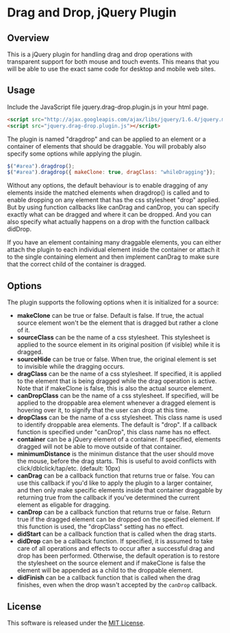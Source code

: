 Drag and Drop, jQuery Plugin
============================

Overview
--------

This is a jQuery plugin for handling drag and drop operations with transparent support for both mouse
and touch events. This means that you will be able to use the exact same code for desktop and mobile
web sites.

Usage
-----

Include the JavaScript file jquery.drag-drop.plugin.js in your html page.

~~~~ html
<script src="http://ajax.googleapis.com/ajax/libs/jquery/1.6.4/jquery.min.js"></script>
<script src="jquery.drag-drop.plugin.js"></script>
~~~~

The plugin is named "dragdrop" and can be applied to an element or a container of elements that should
be draggable. You will probably also specify some options while applying the plugin.

~~~~ javascript
$("#area").dragdrop();
$("#area").dragdrop({ makeClone: true, dragClass: "whileDragging"});
~~~~

Without any options, the default behaviour is to enable dragging of any elements inside the matched
elements when dragdrop() is called and to enable dropping on any element that has the css stylesheet
"drop" applied. But by using function callbacks like canDrag and canDrop, you can specify exactly
what can be dragged and where it can be dropped. And you can also specify what actually happens on
a drop with the function callback didDrop.

If you have an element containing many draggable elements, you can either attach the plugin to
each individual element inside the container or attach it to the single containing element and
then implement canDrag to make sure that the correct child of the container is dragged.

Options
-------

The plugin supports the following options when it is initialized for a source:

* __makeClone__ can be true or false. Default is false. If true, the actual source element won't be the
  element that is dragged but rather a clone of it.
* __sourceClass__ can be the name of a css stylesheet. This stylesheet is applied to the source element
  in its original position (if visible) while it is dragged.
* __sourceHide__ can be true or false. When true, the original element is set to invisible while the
  dragging occurs.
* __dragClass__ can be the name of a css stylesheet. If specified, it is applied to the element that is
  being dragged while the drag operation is active. Note that if makeClone is false, this is also
  the actual source element.
* __canDropClass__ can be the name of a css stylesheet. If specified, will be applied to the droppable
  area element whenever a dragged element is hovering over it, to signify that the user can drop
  at this time.
* __dropClass__ can be the name of a css stylesheet. This class name is used to identify droppable
  area elements. The default is "drop". If a callback function is specified under "canDrop", this
  class name has no effect.
* __container__ can be a jQuery element of a container. If specified, elements dragged will not be able
  to move outside of that container.
* __minimumDistance__ is the minimun distance that the user should move the mouse, before the drag starts.
  This is useful to avoid conflicts with click/dblclick/tap/etc. (default: 10px)
* __canDrag__ can be a callback function that returns true or false. You can use this callback if you'd
  like to apply the plugin to a larger container, and then only make specific elements inside that
  container draggable by returning true from the callback if you've determined the current element
  as eligable for dragging.
* __canDrop__ can be a callback function that returns true or false. Return true if the dragged element
  can be dropped on the specified element. If this function is used, the "dropClass" setting has
  no effect.
* __didStart__ can be a callback function that is called when the drag starts.
* __didDrop__ can be a callback function. If specified, it is assumed to take care of all operations
  and effects to occur after a successful drag and drop has been performed. Otherwise, the default
  operation is to restore the stylesheet on the source element and if makeClone is false the
  element will be appended as a child to the droppable element.
* __didFinish__ can be a callback function that is called when the drag finishes, even when the drop wasn't
  accepted by the `canDrop` callback.

License
-------

This software is released under the [MIT License](https://github.com/mikeplate/jquery-drag-drop-plugin/blob/master/LICENSE.txt).

